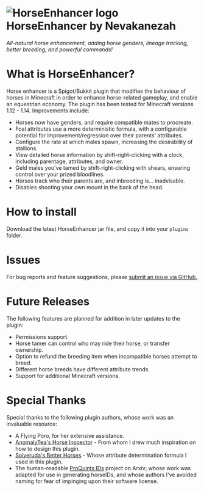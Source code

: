 
#  ![HorseEnhancer logo](https://www.spigotmc.org/data/resource_icons/75/75692.jpg?1583213795) HorseEnhancer by Nevakanezah
*All-natural horse enhancement, adding horse genders, lineage tracking, better breeding, and powerful commands!*

# What is HorseEnhancer?
Horse enhancer is a Spigot/Bukkit plugin that modifies the behaviour of horses in Minecraft in order to enhance horse-related gameplay, and enable an equestrian economy.
The plugin has been tested for Minecraft versions 1.12 - 1.14.
Improvements include:
* Horses now have genders, and require compatible mates to procreate.
* Foal attributes use a more deterministic formula, with a configurable potential for improvement/regression over their parents' attributes.
* Configure the rate at which males spawn, increasing the desirability of stallions.
* View detailed horse information by shift-right-clicking with a clock, including parentage, attributes, and owner.
* Geld males you've tamed by shift-right-clicking with shears, ensuring control over your prized bloodlines.
* Horses track who their parents are, and inbreeding is... inadvisable.
* Disables shooting your own mount in the back of the head.

# How to install
Download the latest HorseEnhancer jar file, and copy it into your `plugins` folder.

# Issues
For bug reports and feature suggestions, please [submit an issue via GitHub.](https://github.com/Nevakanezah/HorseEnhancer/issues)

# Future Releases
The following features are planned for addition in later updates to the plugin:
* Permissions support.
* Horse tamer can control who may ride their horse, or transfer ownership.
* Option to refund the breeding item when incompatible horses attempt to breed.
* Different horse breeds have different attribute trends.
* Support for additional Minecraft versions.

# Special Thanks
Special thanks to the following plugin authors, whose work was an invaluable resource:
* A Flying Poro, for her extensive assistance.
* [AnomalyTea's Horse Inspector](https://github.com/AnomalyTea/Horse-Inspector) - From whom I drew much inspiration on how to design this plugin.
* [Soiyeruda's Better Horses](https://www.spigotmc.org/resources/better-horses.2477/) - Whose attribute determination formula I used in this plugin.
* The human-readable [ProQuints IDs](https://arxiv.org/html/0901.4016) project on Arxiv; whose work was adapted for use in generating horseIDs, and whose authors I've avoided naming for fear of impinging upon their software license.
